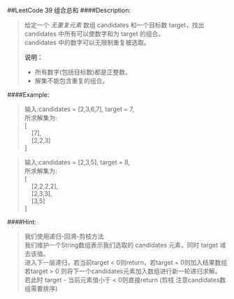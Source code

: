 ##LeetCode 39 组合总和
####Description:
>给定一个 *无重复元素* 数组 candidates 和一个目标数 target，找出 candidates 中所有可以使数字和为 target 的组合。  
>candidates 中的数字可以无限制重复被选取。  
>   
>**说明：**  
> * 所有数字(包括目标数)都是正整数。  
> * 解集不能包含重复的组合。                

####Example:
>输入:candidates = [2,3,6,7], target = 7,  
所求解集为:  
>[  
>&nbsp;&nbsp;&nbsp;&nbsp;[7],   
>&nbsp;&nbsp;&nbsp;&nbsp;[2,2,3]   
>]

>输入:candidates = [2,3,5], target = 8,  
所求解集为:  
>[  
>&nbsp;&nbsp;&nbsp;&nbsp;[2,2,2,2],   
>&nbsp;&nbsp;&nbsp;&nbsp;[2,3,3],   
>&nbsp;&nbsp;&nbsp;&nbsp;[3,5]   
>]

####Hint:
>我们使用递归-回溯-剪枝方法  
>我们维护一个String数组表示我们选取的 candidates 元素，同时 target 减去该值。  
>进入下一层递归，若当前target < 0则return，若target = 0则加入结果数组  
>若target > 0 则将下一个candidates元素加入数组进行新一轮递归求解。  
>若此时 target - 当前元素值小于 < 0则直接return (剪枝 注意candidates数组需要排序)